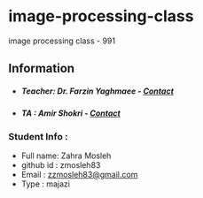 # image-processing-class
image processing class - 991

## Information
* ##### Teacher: Dr. Farzin Yaghmaee - [Contact](f_yaghmaee@semnan.ac.ir)
* ##### TA : Amir Shokri - [Contact](amirshokri@semnan.ac.ir)

### Student Info :
* Full name: Zahra Mosleh
* github id : zmosleh83
* Email : zzmosleh83@gmail.com
* Type : majazi
